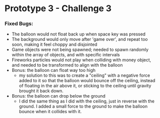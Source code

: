 # Prototype 3 - Challenge 3
### Fixed Bugs:

- The balloon would not float back up when space key was pressed
- The background would only move after 'game over', and repeat too soon, making it feel choppy and disjointed
- Game objects were not being spawned; needed to spawn randomly within the array of objects, and with specific intervals
- Fireworks particles would not play when colliding with money object, and needed to be transformed to align with the balloon
- Bonus: the balloon can float way too high
    - my solution to this was to create a "ceiling" with a negative force added to it so that the balloon would bounce off the ceiling, instead of floating in the air above it, or sticking to the ceiling until gravity brought it back down.
- Bonus: the balloon can drop below the ground
    - I did the same thing as I did with the ceiling, just in reverse with the ground. I added a small force to the ground to make the balloon bounce when it collides with it.